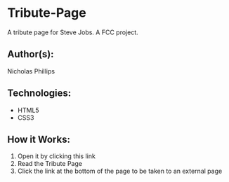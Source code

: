 # Tribute-Page

A tribute page for Steve Jobs. A FCC project.



## Author(s):

Nicholas Phillips



## Technologies:

* HTML5
* CSS3



## How it Works:

1. Open it by clicking this link
2. Read the Tribute Page
3. Click the link at the bottom of the page to be taken to an external page
